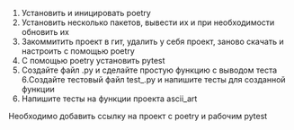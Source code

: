 1. Установить и иницировать poetry
2. Установить несколько пакетов, вывести иx и при необходимости обновить их
3. Закоммитить проект в гит, удалить у себя проект, заново скачать и настроить с помощью poetry
4. С помощью poetry установить pytest
5. Создайте файл .py  и сделайте простую функцию с выводом теста
6.Cоздайте тестовый файл test_<name>.py и напишите тесты для созданной функции
7. Напишите тесты на функции проекта ascii_art

Необходимо добавить ссылку на проект с poetry и рабочим pytest
